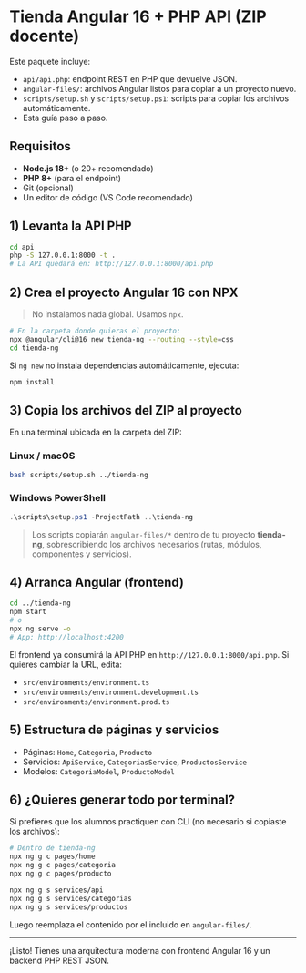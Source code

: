 # Tienda Angular 16 + PHP API (ZIP docente)

Este paquete incluye:
- `api/api.php`: endpoint REST en PHP que devuelve JSON.
- `angular-files/`: archivos Angular listos para copiar a un proyecto nuevo.
- `scripts/setup.sh` y `scripts/setup.ps1`: scripts para copiar los archivos automáticamente.
- Esta guía paso a paso.

## Requisitos
- **Node.js 18+** (o 20+ recomendado)
- **PHP 8+** (para el endpoint)
- Git (opcional)
- Un editor de código (VS Code recomendado)

## 1) Levanta la API PHP
```bash
cd api
php -S 127.0.0.1:8000 -t .
# La API quedará en: http://127.0.0.1:8000/api.php
```

## 2) Crea el proyecto Angular 16 con NPX
> No instalamos nada global. Usamos `npx`.
```bash
# En la carpeta donde quieras el proyecto:
npx @angular/cli@16 new tienda-ng --routing --style=css
cd tienda-ng
```

Si `ng new` no instala dependencias automáticamente, ejecuta:
```bash
npm install
```

## 3) Copia los archivos del ZIP al proyecto
En una terminal ubicada en la carpeta del ZIP:

### Linux / macOS
```bash
bash scripts/setup.sh ../tienda-ng
```

### Windows PowerShell
```powershell
.\scripts\setup.ps1 -ProjectPath ..\tienda-ng
```

> Los scripts copiarán `angular-files/*` dentro de tu proyecto **tienda-ng**,
> sobrescribiendo los archivos necesarios (rutas, módulos, componentes y servicios).

## 4) Arranca Angular (frontend)
```bash
cd ../tienda-ng
npm start
# o
npx ng serve -o
# App: http://localhost:4200
```

El frontend ya consumirá la API PHP en `http://127.0.0.1:8000/api.php`.
Si quieres cambiar la URL, edita:
- `src/environments/environment.ts`
- `src/environments/environment.development.ts`
- `src/environments/environment.prod.ts`

## 5) Estructura de páginas y servicios
- Páginas: `Home`, `Categoria`, `Producto`
- Servicios: `ApiService`, `CategoriasService`, `ProductosService`
- Modelos: `CategoriaModel`, `ProductoModel`

## 6) ¿Quieres generar todo por terminal?
Si prefieres que los alumnos practiquen con CLI (no necesario si copiaste los archivos):

```bash
# Dentro de tienda-ng
npx ng g c pages/home
npx ng g c pages/categoria
npx ng g c pages/producto

npx ng g s services/api
npx ng g s services/categorias
npx ng g s services/productos
```

Luego reemplaza el contenido por el incluido en `angular-files/`.

---

¡Listo! Tienes una arquitectura moderna con frontend Angular 16 y un backend PHP REST JSON.
